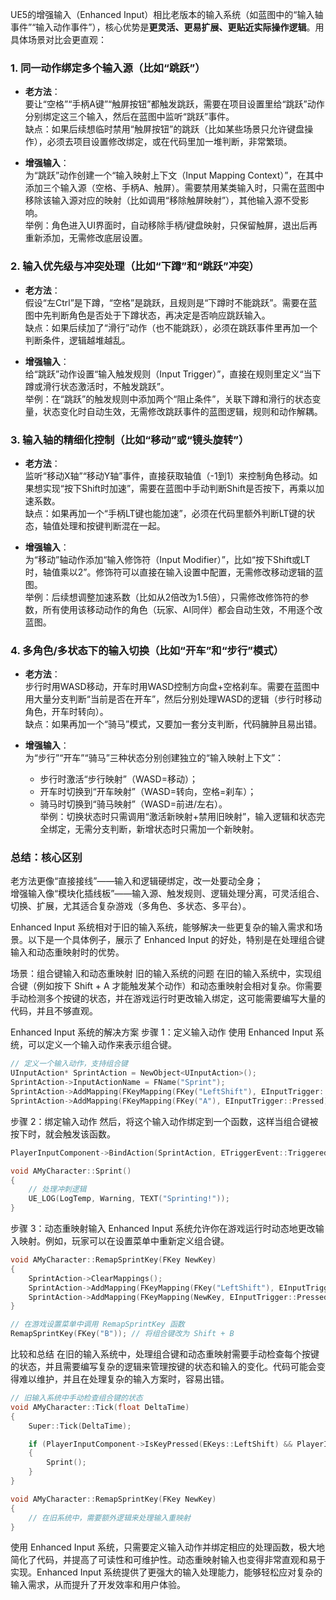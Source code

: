 UE5的增强输入（Enhanced Input）相比老版本的输入系统（如蓝图中的“输入轴事件”“输入动作事件”），核心优势是**更灵活、更易扩展、更贴近实际操作逻辑**。用具体场景对比会更直观：


### 1. 同一动作绑定多个输入源（比如“跳跃”）
- **老方法**：  
  要让“空格”“手柄A键”“触屏按钮”都触发跳跃，需要在项目设置里给“跳跃”动作分别绑定这三个输入，然后在蓝图中监听“跳跃”事件。  
  缺点：如果后续想临时禁用“触屏按钮”的跳跃（比如某些场景只允许键盘操作），必须去项目设置修改绑定，或在代码里加一堆判断，非常繁琐。

- **增强输入**：  
  为“跳跃”动作创建一个“输入映射上下文（Input Mapping Context）”，在其中添加三个输入源（空格、手柄A、触屏）。需要禁用某类输入时，只需在蓝图中移除该输入源对应的映射（比如调用“移除触屏映射”），其他输入源不受影响。  
  举例：角色进入UI界面时，自动移除手柄/键盘映射，只保留触屏，退出后再重新添加，无需修改底层设置。


### 2. 输入优先级与冲突处理（比如“下蹲”和“跳跃”冲突）
- **老方法**：  
  假设“左Ctrl”是下蹲，“空格”是跳跃，且规则是“下蹲时不能跳跃”。需要在蓝图中先判断角色是否处于下蹲状态，再决定是否响应跳跃输入。  
  缺点：如果后续加了“滑行”动作（也不能跳跃），必须在跳跃事件里再加一个判断条件，逻辑越堆越乱。

- **增强输入**：  
  给“跳跃”动作设置“输入触发规则（Input Trigger）”，直接在规则里定义“当下蹲或滑行状态激活时，不触发跳跃”。  
  举例：在“跳跃”的触发规则中添加两个“阻止条件”，关联下蹲和滑行的状态变量，状态变化时自动生效，无需修改跳跃事件的蓝图逻辑，规则和动作解耦。


### 3. 输入轴的精细化控制（比如“移动”或“镜头旋转”）
- **老方法**：  
  监听“移动X轴”“移动Y轴”事件，直接获取轴值（-1到1）来控制角色移动。如果想实现“按下Shift时加速”，需要在蓝图中手动判断Shift是否按下，再乘以加速系数。  
  缺点：如果再加一个“手柄LT键也能加速”，必须在代码里额外判断LT键的状态，轴值处理和按键判断混在一起。

- **增强输入**：  
  为“移动”轴动作添加“输入修饰符（Input Modifier）”，比如“按下Shift或LT时，轴值乘以2”。修饰符可以直接在输入设置中配置，无需修改移动逻辑的蓝图。  
  举例：后续想调整加速系数（比如从2倍改为1.5倍），只需修改修饰符的参数，所有使用该移动动作的角色（玩家、AI同伴）都会自动生效，不用逐个改蓝图。


### 4. 多角色/多状态下的输入切换（比如“开车”和“步行”模式）
- **老方法**：  
  步行时用WASD移动，开车时用WASD控制方向盘+空格刹车。需要在蓝图中用大量分支判断“当前是否在开车”，然后分别处理WASD的逻辑（步行时移动角色，开车时转向）。  
  缺点：如果再加一个“骑马”模式，又要加一套分支判断，代码臃肿且易出错。

- **增强输入**：  
  为“步行”“开车”“骑马”三种状态分别创建独立的“输入映射上下文”：  
  - 步行时激活“步行映射”（WASD=移动）；  
  - 开车时切换到“开车映射”（WASD=转向，空格=刹车）；  
  - 骑马时切换到“骑马映射”（WASD=前进/左右）。  
  举例：切换状态时只需调用“激活新映射+禁用旧映射”，输入逻辑和状态完全绑定，无需分支判断，新增状态时只需加一个新映射。


### 总结：核心区别
老方法更像“直接接线”——输入和逻辑硬绑定，改一处要动全身；  
增强输入像“模块化插线板”——输入源、触发规则、逻辑处理分离，可灵活组合、切换、扩展，尤其适合复杂游戏（多角色、多状态、多平台）。

Enhanced Input 系统相对于旧的输入系统，能够解决一些更复杂的输入需求和场景。以下是一个具体例子，展示了 Enhanced Input 的好处，特别是在处理组合键输入和动态重映射时的优势。

场景：组合键输入和动态重映射
旧的输入系统的问题
在旧的输入系统中，实现组合键（例如按下 Shift + A 才能触发某个动作）和动态重映射会相对复杂。你需要手动检测多个按键的状态，并在游戏运行时更改输入绑定，这可能需要编写大量的代码，并且不够直观。

Enhanced Input 系统的解决方案
步骤 1：定义输入动作
使用 Enhanced Input 系统，可以定义一个输入动作来表示组合键。
```cpp
// 定义一个输入动作，支持组合键
UInputAction* SprintAction = NewObject<UInputAction>();
SprintAction->InputActionName = FName("Sprint");
SprintAction->AddMapping(FKeyMapping(FKey("LeftShift"), EInputTrigger::Pressed));
SprintAction->AddMapping(FKeyMapping(FKey("A"), EInputTrigger::Pressed));
```
步骤 2：绑定输入动作
然后，将这个输入动作绑定到一个函数，这样当组合键被按下时，就会触发该函数。
```cpp
PlayerInputComponent->BindAction(SprintAction, ETriggerEvent::Triggered, this, &AMyCharacter::Sprint);

void AMyCharacter::Sprint()
{
    // 处理冲刺逻辑
    UE_LOG(LogTemp, Warning, TEXT("Sprinting!"));
}
```
步骤 3：动态重映射输入
Enhanced Input 系统允许你在游戏运行时动态地更改输入映射。例如，玩家可以在设置菜单中重新定义组合键。
```cpp
void AMyCharacter::RemapSprintKey(FKey NewKey)
{
    SprintAction->ClearMappings();
    SprintAction->AddMapping(FKeyMapping(FKey("LeftShift"), EInputTrigger::Pressed));
    SprintAction->AddMapping(FKeyMapping(NewKey, EInputTrigger::Pressed));
}

// 在游戏设置菜单中调用 RemapSprintKey 函数
RemapSprintKey(FKey("B")); // 将组合键改为 Shift + B
```
比较和总结
在旧的输入系统中，处理组合键和动态重映射需要手动检查每个按键的状态，并且需要编写复杂的逻辑来管理按键的状态和输入的变化。代码可能会变得难以维护，并且在处理复杂的输入方案时，容易出错。
```cpp
// 旧输入系统中手动检查组合键的状态
void AMyCharacter::Tick(float DeltaTime)
{
    Super::Tick(DeltaTime);

    if (PlayerInputComponent->IsKeyPressed(EKeys::LeftShift) && PlayerInputComponent->IsKeyPressed(EKeys::A))
    {
        Sprint();
    }
}

void AMyCharacter::RemapSprintKey(FKey NewKey)
{
    // 在旧系统中，需要额外逻辑来处理输入重映射
}
```
使用 Enhanced Input 系统，只需要定义输入动作并绑定相应的处理函数，极大地简化了代码，并提高了可读性和可维护性。动态重映射输入也变得非常直观和易于实现。Enhanced Input 系统提供了更强大的输入处理能力，能够轻松应对复杂的输入需求，从而提升了开发效率和用户体验。
